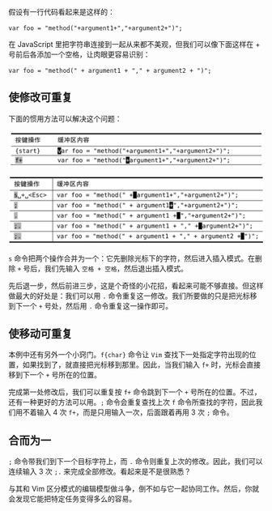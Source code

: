 假设有一行代码看起来是这样的：

```
var foo = "method("+argument1+","+argument2+")";
```

在 JavaScript 里把字符串连接到一起从来都不美观，但我们可以像下面这样在 + 号前后各添加一个空格，让肉眼更容易识别：

```
var foo = "method(" + argument1 + "," + argument2 + ")";
```

## 使修改可重复

下面的惯用方法可以解决这个问题：

![](../../.vuepress/public/img/vim/054.png)

![](../../.vuepress/public/img/vim/055.png)

`s` 命令把两个操作合并为一个：它先删除光标下的字符，然后进入插入模式。在删除 `+` 号后，我们先输入 `空格 + 空格`，然后退出插入模式。

先后退一步，然后前进三步，这是个奇怪的小花招，看起来可能不够直接。但这样做最大的好处是：我们可以用 `.` 命令重复这一修改。我们所要做的只是把光标移到下一个 `+` 号处，然后用 `.` 命令重复这一操作即可。

## 使移动可重复

本例中还有另外一个小窍门。`f{char}` 命令让 `Vim` 查找下一处指定字符出现的位置，如果找到了，就直接把光标移到那里。因此，当我们输入 `f+` 时，光标会直接移到下一个 `+` 号所在的位置。

完成第一处修改后，我们可以重复按 `f+` 命令跳到下一个 `+` 号所在的位置。不过，还有一种更好的方法可以用。`;` 命令会重复查找上次 `f` 命令所查找的字符，因此我们用不着输入 4 次 `f+`，而是只用输入一次，后面跟着再用 3 次 `;` 命令。

## 合而为一

`;` 命令带我们到下一个目标字符上，而 `.` 命令则重复上次的修改。因此，我们可以连续输入 3 次 `;.` 来完成全部修改。看起来是不是很熟悉？

与其和 Vim 区分模式的编辑模型做斗争，倒不如与它一起协同工作。然后，你就会发现它能把特定任务变得多么的容易。
